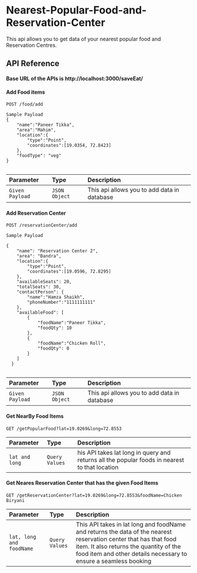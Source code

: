 # Nearest-Popular-Food-and-Reservation-Center
This api allows you to get data of your nearest popular food and Reservation Centres.


## API Reference
#### Base URL of the APIs is http://localhost:3000/saveEat/
#### Add Food items

```http
POST /food/add
```

```
Sample Payload
{
    "name":"Paneer Tikka",
    "area":"Mahim",
    "location":{
        "type":"Point",
        "coordinates":[19.0354, 72.8423]
    },
    "foodType": "veg"
}


```

| Parameter | Type     | Description                |
| :-------- | :------- | :------------------------- |
| `Given Payload` | `JSON Object` | This api allows you to add data in database |

#### Add Reservation Center

```http
POST /reservationCenter/add
```

```
Sample Payload

{
    "name": "Reservation Center 2",
    "area": "Bandra",
    "location":{
        "type":"Point",
        "coordinates":[19.0596, 72.8295]
    },
    "availableSeats": 20,
    "totalSeats": 30,
    "contactPerson": {
        "name":"Hamza Shaikh",
        "phoneNumber":"1111111111"
    },
    "availableFood": [
        {
            "foodName":"Paneer Tikka",
            "foodQty": 10
        },
        {
            "foodName":"Chicken Roll",
            "foodQty": 0
        }
    ]
  }


```

| Parameter | Type     | Description                |
| :-------- | :------- | :------------------------- |
| `Given Payload` | `JSON Object` | This api allows you to add data in database |


#### Get NearBy Food Items

```http
GET /getPopularFood?lat=19.0269&long=72.8553
```
| Parameter | Type     | Description                |
| :-------- | :------- | :------------------------- |
| `lat and long` | `Query Values` | his API takes lat long in query and returns all the popular foods in nearest to that location |


#### Get Neares Reservation Center that has the given Food Items

```http
GET /getReservationCenter?lat=19.0269&long=72.8553&foodName=Chicken Biryani
```
| Parameter | Type     | Description                |
| :-------- | :------- | :------------------------- |
| `lat, long and foodName` | `Query Values` | This API takes in lat long and foodName and returns the data of the nearest reservation center that has that food item. It also returns the quantity of the food item and other details necessary to ensure a seamless booking |

